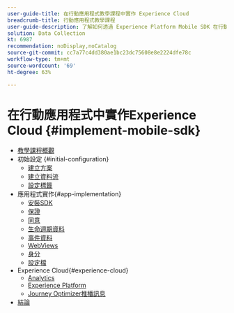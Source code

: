 ```yaml
---
user-guide-title: 在行動應用程式教學課程中實作 Experience Cloud
breadcrumb-title: 行動應用程式教學課程
user-guide-description: 了解如何透過 Experience Platform Mobile SDK 在行動應用程式中實作 Adobe Experience Cloud 應用程式。
solution: Data Collection
kt: 6987
recommendation: noDisplay,noCatalog
source-git-commit: cc7a77c4dd380ae1bc23dc75608e8e2224dfe78c
workflow-type: tm+mt
source-wordcount: '69'
ht-degree: 63%

---
```



# 在行動應用程式中實作Experience Cloud {#implement-mobile-sdk}

+ [教學課程概觀](overview.md)
+ 初始設定 {#initial-configuration}
   + [建立方案](create-schema.md)
   + [建立資料流](create-datastream.md)
   + [設定標籤](configure-tags.md)
+ 應用程式實作{#app-implementation}
   + [安裝SDK](install-sdks.md)
   + [保證](assurance.md)
   + [同意](consent.md)
   + [生命週期資料](lifecycle-data.md)
   + [事件資料](events.md)
   + [WebViews](web-views.md)
   + [身分](identity.md)
   + [設定檔](profile.md)
+ Experience Cloud{#experience-cloud}
   + [Analytics](analytics.md)
   + [Experience Platform](platform.md)
   + [Journey Optimizer推播訊息](journey-optimizer-push.md)
+ [結論](conclusion.md)